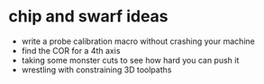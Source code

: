 # chip and swarf ideas 

- write a probe calibration macro without crashing your machine 
- find the COR for a 4th axis 
- taking some monster cuts to see how hard you can push it 
- wrestling with constraining 3D toolpaths 

